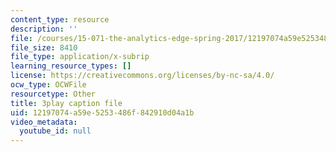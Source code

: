 ```yaml
---
content_type: resource
description: ''
file: /courses/15-071-the-analytics-edge-spring-2017/12197074a59e5253486f842910d04a1b_WacNWdXhvVM.srt
file_size: 8410
file_type: application/x-subrip
learning_resource_types: []
license: https://creativecommons.org/licenses/by-nc-sa/4.0/
ocw_type: OCWFile
resourcetype: Other
title: 3play caption file
uid: 12197074-a59e-5253-486f-842910d04a1b
video_metadata:
  youtube_id: null
---
```

